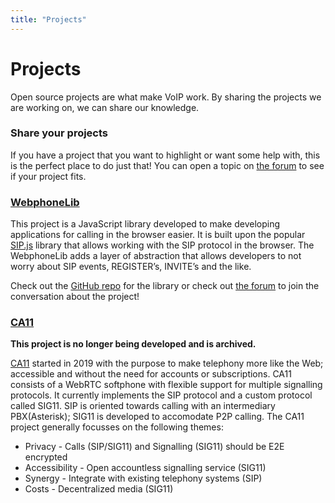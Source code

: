 ```yaml
---
title: "Projects"
---
```

<div class="c-hero"></div>
<div class="l-container u-mb-xl">
  <div id="content">
    <h1 class="c-heading">Projects</h1>
    <p>Open source projects are what make VoIP work. By sharing the projects we are working on, we can share our knowledge.</p>
    <div class="c-card">
      <h3 class="c-heading c-heading-small">Share your projects</h3>
      <p>If you have a project that you want to highlight or want some help with, this is the perfect place to do just that! You can open a topic on <a href="https://discourse.openvoipalliance.org/" rel="external" target="_blank">the forum</a> to see if your project fits.</p>
    </div>
    <div class="c-card">
      <h3 class="c-heading c-heading-small"><a href="https://github.com/open-voip-alliance/WebphoneLib/" rel="external" target="_blank">WebphoneLib</a></h3>
      <p>This project is a JavaScript library developed to make developing applications for calling in the browser easier. It is built upon the popular <a href="https://sipjs.com/" rel="external" target="_blank">SIP.js</a> library that allows working with the SIP protocol in the browser. The WebphoneLib adds a layer of abstraction that allows developers to not worry about SIP events, REGISTER’s, INVITE’s and the like.</p>
      <p>Check out the <a href="https://github.com/open-voip-alliance/WebphoneLib/" rel="external" target="_blank">GitHub repo</a> for the library or check out <a href="https://discourse.openvoipalliance.org/t/develop-voip-software-for-the-browser-using-webphonelib/40" rel="external" target="_blank">the forum</a> to join the conversation about the project!</p>
    </div>
    <div class="c-card">
      <h3 class="c-heading c-heading-small">
        <a href="https://github.com/open-voip-alliance/ca11/" rel="external" target="_blank">CA11</a>
      </h3>
      <p>
        <b> This project is no longer being developed and is archived.
        </b>
      <p>
        <a href="https://ca11.app" target="_blank">CA11</a> started in 2019 with the purpose to make telephony more like the Web;
          accessible and without the need for accounts or subscriptions. CA11 consists of a WebRTC softphone with flexible support for
          multiple signalling protocols. It currently implements the SIP protocol and a custom protocol called SIG11.
          SIP is oriented towards calling with an intermediary PBX(Asterisk); SIG11 is developed to accomodate P2P calling.
          The CA11 project generally focusses on the following themes:
      </p>
      <ul>
        <li>Privacy - Calls (SIP/SIG11) and Signalling (SIG11) should be E2E encrypted</li>
        <li>Accessibility - Open accountless signalling service (SIG11)</li>
        <li>Synergy - Integrate with existing telephony systems (SIP)</li>
        <li>Costs - Decentralized media (SIG11)</li>
      </ul>
    </div>
  </div>
</div>